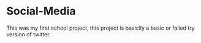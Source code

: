 # Social-Media
This was my first school project, this project is basiclly a basic or failed try version of twitter.
